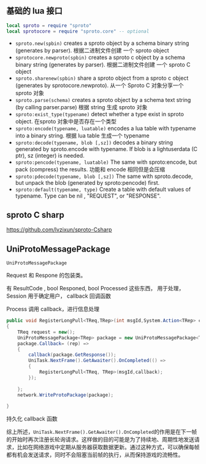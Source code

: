 
## 基础的 lua 接口

```lua
local sproto = require "sproto"
local sprotocore = require "sproto.core" -- optional
```

- `sproto.new(spbin)` creates a sproto object by a schema binary string (generates by parser).  根据二进制文件创建 一个 sproto object
- `sprotocore.newproto(spbin)` creates a sproto c object by a schema binary string (generates by parser).  根据二进制文件创建 一个 sproto C object
- `sproto.sharenew(spbin)` share a sproto object from a sproto c object (generates by sprotocore.newproto). 从一个 Sproto C 对象分享一个 sproto 对象
- `sproto.parse(schema)` creates a sproto object by a schema text string (by calling parser.parse)  根据 string 生成 sproto 对象
- `sproto:exist_type(typename)` detect whether a type exist in sproto object.  在sproto 对象中是否存在一个类型
- `sproto:encode(typename, luatable)` encodes a lua table with typename into a binary string.  根据 lua table 生成一个 typename
- `sproto:decode(typename, blob [,sz])` decodes a binary string generated by sproto.encode with typename. If blob is a lightuserdata (C ptr), sz (integer) is needed.
- `sproto:pencode(typename, luatable)` The same with sproto:encode, but pack (compress) the results. 功能和 encode 相同但是会压缩
- `sproto:pdecode(typename, blob [,sz])` The same with sproto.decode, but unpack the blob (generated by sproto:pencode) first.
- `sproto:default(typename, type)` Create a table with default values of typename. Type can be nil , "REQUEST", or "RESPONSE". 

## sproto C sharp

https://github.com/lvzixun/sproto-Csharp

## UniProtoMessagePackage

`UniProtoMessagePackage`

Request 和 Respone 的包装类。

有 ResultCode , bool Responed, bool Processed 这些东西， 用于处理， Session 用于确定用户， callback 回调函数

Process 调用 callback，进行信息处理

```c#
public void RegisterLongPull<TReq,TRep>(int msgId,System.Action<TRep> callback)where TReq : SprotoTypeBase, new() where TRep : SprotoTypeBase, new()
{
	TReq request = new();
	UniProtoMessagePackage<TRep> package = new UniProtoMessagePackage<TRep>(msgId, request);
	package.Callback= (rep) =>
	{
		callback(package.GetResponse());
		UniTask.NextFrame().GetAwaiter().OnCompleted(() =>
		{
			RegisterLongPull<TReq, TRep>(msgId,callback);
		});
		
	};
	network.WriteProtoPackage(package);
	
}
```

持久化 callback 函数 

综上所述，`UniTask.NextFrame().GetAwaiter().OnCompleted`的作用是在下一帧的开始时再次注册长轮询请求。这样做的目的可能是为了持续地、周期性地发送请求，比如在网络游戏中定期从服务器获取数据更新。通过这种方式，可以确保每帧都有机会发送请求，同时不会阻塞当前帧的执行，从而保持游戏的流畅性。


